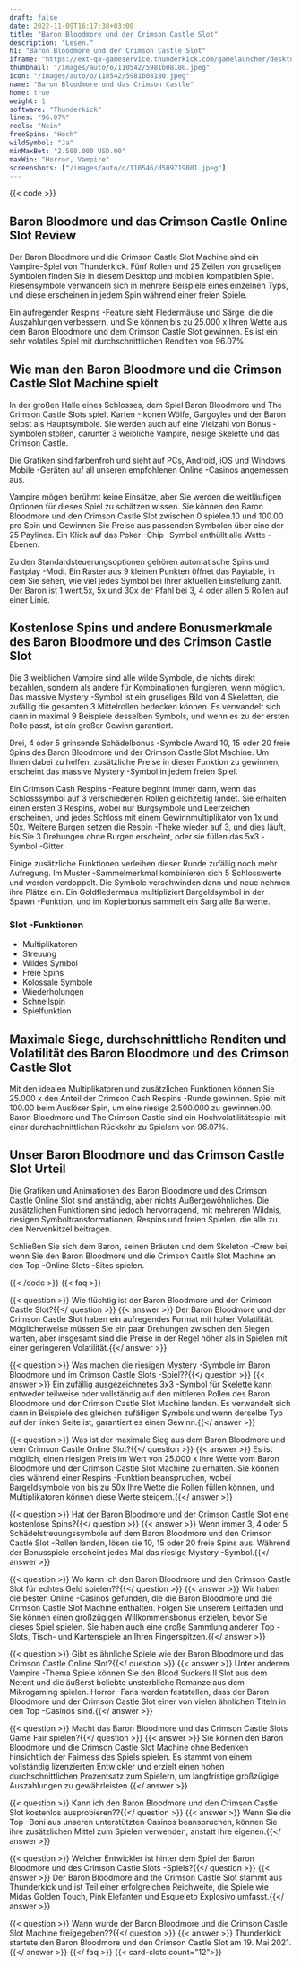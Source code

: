 ```yaml
---
draft: false
date: 2022-11-09T16:17:38+03:00
title: "Baron Bloodmore und der Crimson Castle Slot"
description: "Lesen."
h1: "Baron Bloodmore und der Crimson Castle Slot"
iframe: "https://ext-qa-gameservice.thunderkick.com/gamelauncher/desktopLauncher/external-lobby?gameId=tk-s1-g38&container=container&operatorId=2"
thumbnail: "/images/auto/o/110542/5981b08180.jpeg"
icon: "/images/auto/o/110542/5981b08180.jpeg"
name: "Baron Bloodmore und das Crimson Castle"
home: true
weight: 1
software: "Thunderkick"
lines: "96.07%"
reels: "Nein"
freeSpins: "Hoch"
wildSymbol: "Ja"
minMaxBet: "2.500.000 USD.00"
maxWin: "Horror, Vampire"
screenshots: ["/images/auto/o/110546/d509719081.jpeg"]
---
```


{{< code >}}<h2>Baron Bloodmore und das Crimson Castle Online Slot Review</h2><p>Der Baron Bloodmore und die Crimson Castle Slot Machine sind ein Vampire-Spiel von Thunderkick. Fünf Rollen und 25 Zeilen von gruseligen Symbolen finden Sie in diesem Desktop und mobilen kompatiblen Spiel. Riesensymbole verwandeln sich in mehrere Beispiele eines einzelnen Typs, und diese erscheinen in jedem Spin während einer freien Spiele.</p><p>Ein aufregender Respins -Feature sieht Fledermäuse und Särge, die die Auszahlungen verbessern, und Sie können bis zu 25.000 x Ihren Wette aus dem Baron Bloodmore und dem Crimson Castle Slot gewinnen. Es ist ein sehr volatiles Spiel mit durchschnittlichen Renditen von 96.07%.</p><h2>Wie man den Baron Bloodmore und die Crimson Castle Slot Machine spielt</h2><p>In der großen Halle eines Schlosses, dem Spiel Baron Bloodmore und The Crimson Castle Slots spielt Karten -Ikonen Wölfe, Gargoyles und der Baron selbst als Hauptsymbole. Sie werden auch auf eine Vielzahl von Bonus -Symbolen stoßen, darunter 3 weibliche Vampire, riesige Skelette und das Crimson Castle.</p><p>Die Grafiken sind farbenfroh und sieht auf PCs, Android, iOS und Windows Mobile -Geräten auf all unseren empfohlenen Online -Casinos angemessen aus.</p><p>Vampire mögen berühmt keine Einsätze, aber Sie werden die weitläufigen Optionen für dieses Spiel zu schätzen wissen. Sie können den Baron Bloodmore und den Crimson Castle Slot zwischen 0 spielen.10 und 100.00 pro Spin und Gewinnen Sie Preise aus passenden Symbolen über eine der 25 Paylines. Ein Klick auf das Poker -Chip -Symbol enthüllt alle Wette -Ebenen.</p><p>Zu den Standardsteuerungsoptionen gehören automatische Spins und Fastplay -Modi. Ein Raster aus 9 kleinen Punkten öffnet das Paytable, in dem Sie sehen, wie viel jedes Symbol bei Ihrer aktuellen Einstellung zahlt. Der Baron ist 1 wert.5x, 5x und 30x der Pfahl bei 3, 4 oder allen 5 Rollen auf einer Linie.</p><h2>Kostenlose Spins und andere Bonusmerkmale des Baron Bloodmore und des Crimson Castle Slot</h2><p>Die 3 weiblichen Vampire sind alle wilde Symbole, die nichts direkt bezahlen, sondern als andere für Kombinationen fungieren, wenn möglich. Das massive Mystery -Symbol ist ein gruseliges Bild von 4 Skeletten, die zufällig die gesamten 3 Mittelrollen bedecken können. Es verwandelt sich dann in maximal 9 Beispiele desselben Symbols, und wenn es zu der ersten Rolle passt, ist ein großer Gewinn garantiert.</p><p>Drei, 4 oder 5 grinsende Schädelbonus -Symbole Award 10, 15 oder 20 freie Spins des Baron Bloodmore und der Crimson Castle Slot Machine. Um Ihnen dabei zu helfen, zusätzliche Preise in dieser Funktion zu gewinnen, erscheint das massive Mystery -Symbol in jedem freien Spiel.</p><p>Ein Crimson Cash Respins -Feature beginnt immer dann, wenn das Schlosssymbol auf 3 verschiedenen Rollen gleichzeitig landet. Sie erhalten einen ersten 3 Respins, wobei nur Burgsymbole und Leerzeichen erscheinen, und jedes Schloss mit einem Gewinnmultiplikator von 1x und 50x. Weitere Burgen setzen die Respin -Theke wieder auf 3, und dies läuft, bis Sie 3 Drehungen ohne Burgen erscheint, oder sie füllen das 5x3 -Symbol -Gitter.</p><p>Einige zusätzliche Funktionen verleihen dieser Runde zufällig noch mehr Aufregung. Im Muster -Sammelmerkmal kombinieren sich 5 Schlosswerte und werden verdoppelt. Die Symbole verschwinden dann und neue nehmen ihre Plätze ein. Ein Goldfledermaus multipliziert Bargeldsymbol in der Spawn -Funktion, und im Kopierbonus sammelt ein Sarg alle Barwerte.</p><h3>
Slot -Funktionen</h3><ul>
<li></span>
Multiplikatoren</li>
<li></span>
Streuung</li>
<li></span>
Wildes Symbol</li>
<li></span>
Freie Spins</li>
<li></span>
Kolossale Symbole</li>
<li></span>
Wiederholungen</li>
<li></span>
Schnellspin</li>
<li></span>
Spielfunktion</li></ul><h2>Maximale Siege, durchschnittliche Renditen und Volatilität des Baron Bloodmore und des Crimson Castle Slot</h2><p>Mit den idealen Multiplikatoren und zusätzlichen Funktionen können Sie 25.000 x den Anteil der Crimson Cash Respins -Runde gewinnen. Spiel mit 100.00 beim Auslöser Spin, um eine riesige 2.500.000 zu gewinnen.00. Baron Bloodmore und The Crimson Castle sind ein Hochvolatilitätsspiel mit einer durchschnittlichen Rückkehr zu Spielern von 96.07%.</p><h2>Unser Baron Bloodmore und das Crimson Castle Slot Urteil</h2><p>Die Grafiken und Animationen des Baron Bloodmore und des Crimson Castle Online Slot sind anständig, aber nichts Außergewöhnliches. Die zusätzlichen Funktionen sind jedoch hervorragend, mit mehreren Wildnis, riesigen Symboltransformationen, Respins und freien Spielen, die alle zu den Nervenkitzel beitragen.</p><p>Schließen Sie sich dem Baron, seinen Bräuten und dem Skeleton -Crew bei, wenn Sie den Baron Bloodmore und die Crimson Castle Slot Machine an den Top -Online Slots -Sites spielen.</p>
{{< /code >}}
{{< faq >}}

{{< question >}} Wie flüchtig ist der Baron Bloodmore und der Crimson Castle Slot?{{</ question >}}
{{< answer >}} Der Baron Bloodmore und der Crimson Castle Slot haben ein aufregendes Format mit hoher Volatilität. Möglicherweise müssen Sie ein paar Drehungen zwischen den Siegen warten, aber insgesamt sind die Preise in der Regel höher als in Spielen mit einer geringeren Volatilität.{{</ answer >}}

{{< question >}} Was machen die riesigen Mystery -Symbole im Baron Bloodmore und im Crimson Castle Slots -Spiel??{{</ question >}}
{{< answer >}} Ein zufällig ausgezeichnetes 3x3 -Symbol für Skelette kann entweder teilweise oder vollständig auf den mittleren Rollen des Baron Bloodmore und der Crimson Castle Slot Machine landen. Es verwandelt sich dann in Beispiele des gleichen zufälligen Symbols und wenn derselbe Typ auf der linken Seite ist, garantiert es einen Gewinn.{{</ answer >}}

{{< question >}} Was ist der maximale Sieg aus dem Baron Bloodmore und dem Crimson Castle Online Slot?{{</ question >}}
{{< answer >}} Es ist möglich, einen riesigen Preis im Wert von 25.000 x Ihre Wette vom Baron Bloodmore und der Crimson Castle Slot Machine zu erhalten. Sie können dies während einer Respins -Funktion beanspruchen, wobei Bargeldsymbole von bis zu 50x Ihre Wette die Rollen füllen können, und Multiplikatoren können diese Werte steigern.{{</ answer >}}

{{< question >}} Hat der Baron Bloodmore und der Crimson Castle Slot eine kostenlose Spins?{{</ question >}}
{{< answer >}} Wenn immer 3, 4 oder 5 Schädelstreuungssymbole auf dem Baron Bloodmore und den Crimson Castle Slot -Rollen landen, lösen sie 10, 15 oder 20 freie Spins aus. Während der Bonusspiele erscheint jedes Mal das riesige Mystery -Symbol.{{</ answer >}}

{{< question >}} Wo kann ich den Baron Bloodmore und den Crimson Castle Slot für echtes Geld spielen??{{</ question >}}
{{< answer >}} Wir haben die besten Online -Casinos gefunden, die die Baron Bloodmore und die Crimson Castle Slot Machine enthalten. Folgen Sie unserem Leitfaden und Sie können einen großzügigen Willkommensbonus erzielen, bevor Sie dieses Spiel spielen. Sie haben auch eine große Sammlung anderer Top -Slots, Tisch- und Kartenspiele an Ihren Fingerspitzen.{{</ answer >}}

{{< question >}} Gibt es ähnliche Spiele wie der Baron Bloodmore und das Crimson Castle Online Slot?{{</ question >}}
{{< answer >}} Unter anderem Vampire -Thema Spiele können Sie den Blood Suckers II Slot aus dem Netent und die äußerst beliebte unsterbliche Romanze aus dem Mikrogaming spielen. Horror -Fans werden feststellen, dass der Baron Bloodmore und der Crimson Castle Slot einer von vielen ähnlichen Titeln in den Top -Casinos sind.{{</ answer >}}

{{< question >}} Macht das Baron Bloodmore und das Crimson Castle Slots Game Fair spielen?{{</ question >}}
{{< answer >}} Sie können den Baron Bloodmore und die Crimson Castle Slot Machine ohne Bedenken hinsichtlich der Fairness des Spiels spielen. Es stammt von einem vollständig lizenzierten Entwickler und erzielt einen hohen durchschnittlichen Prozentsatz zum Spielern, um langfristige großzügige Auszahlungen zu gewährleisten.{{</ answer >}}

{{< question >}} Kann ich den Baron Bloodmore und den Crimson Castle Slot kostenlos ausprobieren??{{</ question >}}
{{< answer >}} Wenn Sie die Top -Boni aus unseren unterstützten Casinos beanspruchen, können Sie ihre zusätzlichen Mittel zum Spielen verwenden, anstatt Ihre eigenen.{{</ answer >}}

{{< question >}} Welcher Entwickler ist hinter dem Spiel der Baron Bloodmore und des Crimson Castle Slots -Spiels?{{</ question >}}
{{< answer >}} Der Baron Bloodmore and the Crimson Castle Slot stammt aus Thunderkick und ist Teil einer erfolgreichen Reichweite, die Spiele wie Midas Golden Touch, Pink Elefanten und Esqueleto Explosivo umfasst.{{</ answer >}}

{{< question >}} Wann wurde der Baron Bloodmore und die Crimson Castle Slot Machine freigegeben??{{</ question >}}
{{< answer >}} Thunderkick startete den Baron Bloodmore und den Crimson Castle Slot am 19. Mai 2021.{{</ answer >}}
{{</ faq >}}
{{< card-slots count="12">}}